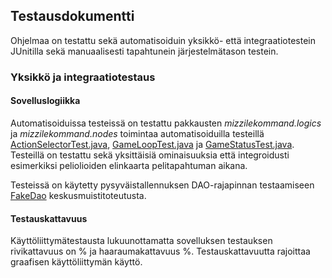 ## Testausdokumentti

Ohjelmaa on testattu sekä automatisoiduin yksikkö- että integraatiotestein JUnitilla sekä manuaalisesti tapahtunein järjestelmätason testein.

### Yksikkö ja integraatiotestaus

#### Sovelluslogiikka

Automatisoiduissa testeissä on testattu pakkausten *mizzilekommand.logics* ja *mizzilekommand.nodes* toimintaa automatisoiduilla testeillä [ActionSelectorTest.java](https://github.com/majormalfunk/otm-harjoitustyo/blob/master/MizzileKommand/src/test/java/mizzilekommand/tests/ActionSelectorTest.java), [GameLoopTest.java](https://github.com/majormalfunk/otm-harjoitustyo/blob/master/MizzileKommand/src/test/java/mizzilekommand/tests/GameLoopTest.java) ja [GameStatusTest.java](https://github.com/majormalfunk/otm-harjoitustyo/blob/master/MizzileKommand/src/test/java/mizzilekommand/tests/GameStatusTest.java). Testeillä on testattu sekä yksittäisiä ominaisuuksia että integroidusti esimerkiksi peliolioiden elinkaarta pelitapahtuman aikana.

Testeissä on käytetty pysyväistallennuksen DAO-rajapinnan testaamiseen [FakeDao]() keskusmuistitoteutusta.

#### Testauskattavuus

Käyttöliittymätestausta lukuunottamatta sovelluksen testauksen rivikattavuus on  % ja haaraumakattavuus  %. Testauskattavuutta rajoittaa graafisen käyttöliittymän käyttö.

